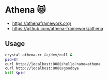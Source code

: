 # Athena 😻

 - https://athenaframework.org/
 - https://github.com/athena-framework/athena

## Usage
```bash
crystal athena.cr &>/dev/null &
pid=$!
curl http://localhost:8080/hello?name=athena
curl http://localhost:8080/goodbye
kill $pid
```
